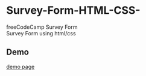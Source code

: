 # Survey-Form-HTML-CSS-
freeCodeCamp Survey Form <br/>
Survey Form using html/css

## Demo 
[demo page](https://codepen.io/ilyas99/full/vYeLZvX)
